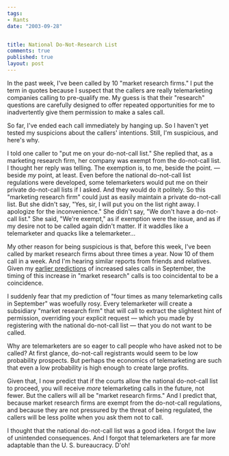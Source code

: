```yaml
---
tags:
- Rants
date: "2003-09-28"


title: National Do-Not-Research List
comments: true
published: true
layout: post
---
```


<p> In the past week, I've been called by 10 "market research firms." I put the term in quotes because I suspect that the callers are really telemarketing companies calling to pre-qualify me. My guess is that their "research" questions are carefully designed to offer repeated opportunities for me to inadvertently give them permission to make a sales call. </p>
<p> So far, I've ended each call immediately by hanging up. So I haven't yet tested my suspicions about the callers' intentions. Still, I'm suspicious, and here's why. </p>
<p> I told one caller to "put me on your do-not-call list." She replied that, as a marketing research firm, her company was exempt from the do-not-call list. I thought her reply was telling. The exemption is, to me, beside the point. — beside <em>my</em> point, at least. Even before the national do-not-call list regulations were developed, some telemarketers would put me on their private do-not-call lists if I asked. And they would do it politely. So this "marketing research firm" could just as easily maintain a private do-not-call list. But she didn't say, "Yes, sir, I will put you on the list right away. I apologize for the inconvenience." She didn't say, "We don't have a do-not-call list." She said, "We're exempt," as if exemption were the issue, and as if my desire not to be called again didn't matter. If it waddles like a telemarketer and quacks like a telemarketer... </p>
<p> My other reason for being suspicious is that, before this week, I've been called by market research firms about three times a year. Now 10 of them call in a week. And I'm hearing similar reports from friends and relatives. Given my <a href="/posts/2003/07/national_call_right_away_list/">earlier predictions</a> of increased sales calls in September, the timing of this increase in "market research" calls is too coincidental to be a coincidence. </p>
<p> I suddenly fear that my prediction of "four times as many telemarketing calls in September" was woefully rosy. Every telemarketer will create a subsidiary "market research firm" that will call to extract the slightest hint of permission, overriding your explicit request — which you made by registering with the national do-not-call list — that you do not want to be called. </p>
<p> Why are telemarketers are so eager to call people who have asked not to be called? At first glance, do-not-call registrants would seem to be low probability prospects. But perhaps the economics of telemarketing are such that even a low probability is high enough to create large profits. </p>
<p> Given that, I now predict that if the courts allow the national do-not-call list to proceed, you will receive <em>more</em> telemarketing calls in the future, not fewer. But the callers will all be "market research firms." And I predict that, because market research firms are exempt from the do-not-call regulations, and because they are not pressured by the threat of being regulated, the callers will be less polite when you ask them not to call. </p>
<p> I thought that the national do-not-call list was a good idea. I forgot the law of unintended consequences. And I forgot that telemarketers are far more adaptable than the U. S. bureaucracy. D'oh! </p>
